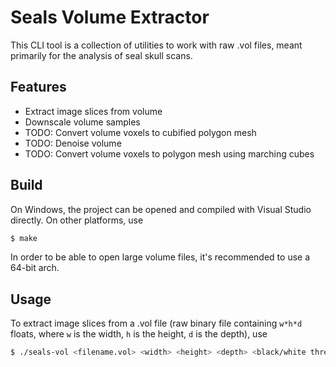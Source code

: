 [//]: # (    Note that this file is written in Markdown, and is best viewed with a Markdown viewer/editor, such as https://dillinger.io, or directly on GitHub.     )








# Seals Volume Extractor

This CLI tool is a collection of utilities to work with raw .vol files, meant primarily for the analysis of seal skull scans.

## Features

- Extract image slices from volume
- Downscale volume samples
- TODO: Convert volume voxels to cubified polygon mesh
- TODO: Denoise volume
- TODO: Convert volume voxels to polygon mesh using marching cubes

## Build

On Windows, the project can be opened and compiled with Visual Studio directly. On other platforms, use
```sh
$ make
```

In order to be able to open large volume files, it's recommended to use a 64-bit arch.

## Usage

To extract image slices from a .vol file (raw binary file containing `w*h*d` floats, where `w` is the width, `h` is the height, `d` is the depth), use
```sh
$ ./seals-vol <filename.vol> <width> <height> <depth> <black/white threshold>
```
